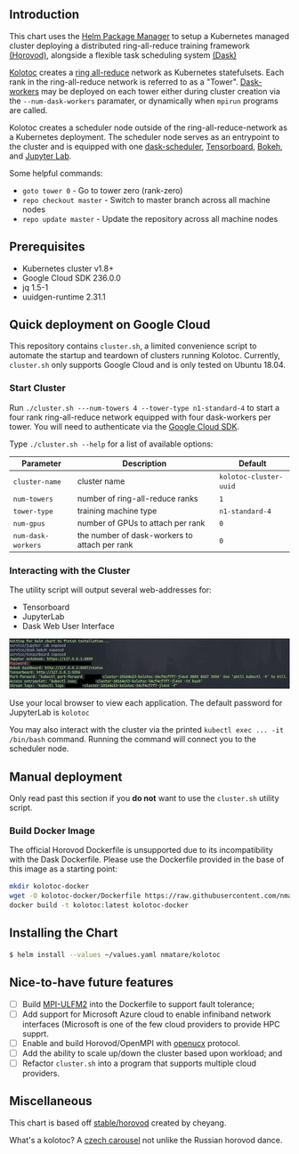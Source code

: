 ## Introduction

This chart uses the [Helm Package Manager](https://helm.sh/) to setup a Kubernetes managed cluster deploying a distributed ring-all-reduce training framework [(Horovod)](https://eng.uber.com/horovod/), alongside a flexible task scheduling system [(Dask)](https://dask.org/)

[Kolotoc](https://cs.wikipedia.org/wiki/Koloto%C4%8D) creates a [ring all-reduce](https://www.cs.fsu.edu/~xyuan/paper/09jpdc.pdf) network as Kubernetes statefulsets. Each rank in the ring-all-reduce network is referred to as a "Tower". [Dask-workers](https://distributed.dask.org/en/latest/worker.html) may be deployed on each tower either during cluster creation via the `--num-dask-workers` paramater, or dynamically when `mpirun` programs are called.

Kolotoc creates a scheduler node outside of the ring-all-reduce-network as a Kubernetes deployment. The scheduler node serves as an entrypoint to the cluster and is equipped with one [dask-scheduler](https://docs.dask.org/en/latest/scheduler-overview.html), [Tensorboard](https://www.tensorflow.org/guide/summaries_and_tensorboard), [Bokeh](https://distributed.dask.org/en/latest/web.html), and [Jupyter Lab](https://jupyterlab.readthedocs.io/en/stable/).

Some helpful commands:
* `goto tower 0` -  Go to tower zero (rank-zero)
* `repo checkout master`  - Switch to master branch across all machine nodes
* `repo update master` - Update the repository across all machine nodes

## Prerequisites

- Kubernetes cluster v1.8+
- Google Cloud SDK 236.0.0
- jq 1.5-1
- uuidgen-runtime 2.31.1

## Quick deployment on Google Cloud

  This repository contains `cluster.sh`, a limited convenience script to automate the startup and teardown of clusters running Kolotoc. Currently, `cluster.sh` only supports Google Cloud and is only tested on Ubuntu 18.04.

### Start Cluster

Run `./cluster.sh ---num-towers 4 --tower-type n1-standard-4` to start a four rank ring-all-reduce network equipped with four dask-workers per tower. You will need to authenticate via the [Google Cloud SDK](https://cloud.google.com/sdk/).

Type `./cluster.sh --help` for a list of available options:

| Parameter       | Description                 | Default |
|-----------------|-----------------------------|---------|
| `cluster-name`  | cluster  name               | `kolotoc-cluster-uuid` |
| `num-towers`    | number of ring-all-reduce ranks | `1` |
| `tower-type`    | training machine type | `n1-standard-4` |
| `num-gpus`       | number of GPUs to attach per rank | `0` |
| `num-dask-workers`  | the number of dask-workers to attach per rank | `0` |

### Interacting with the Cluster

  The utility script will output several web-addresses for:
  * Tensorboard
  * JupyterLab
  * Dask Web User Interface

![kolotoc entrypoint](docs/entrypoint.png)

Use your local browser to view each application. The default password for JupyterLab is `kolotoc`

You may also interact with the cluster via the printed ```kubectl exec ... -it /bin/bash``` command. Running the command will connect you to the scheduler node.

## Manual deployment
Only read past this section if you __do not__ want to use the `cluster.sh` utility script.

### Build Docker Image

The official Horovod Dockerfile is unsupported due to its incompatibility with the Dask Dockerfile. Please use the Dockerfile provided in the base of this image as a starting point:

```bash
mkdir kolotoc-docker
wget -O kolotoc-docker/Dockerfile https://raw.githubusercontent.com/nmatare/kolotoc/master/Dockerfile?token=AD7C53PTEVX447DJOGJEFVC4Y5CGW
docker build -t kolotoc:latest kolotoc-docker
```
## Installing the Chart

```bash
$ helm install --values ~/values.yaml nmatare/kolotoc
```

## Nice-to-have future features
  - [ ] Build [MPI-ULFM2](http://fault-tolerance.org/) into the Dockerfile to support fault tolerance;
  - [ ] Add support for Microsoft  Azure cloud to enable infiniband network interfaces (Microsoft is one of the few cloud     providers
        to provide HPC supprt.
  - [ ] Enable and build Horovod/OpenMPI with [openucx](https://github.com/openucx/ucx) protocol.
  - [ ] Add the ability to scale up/down the cluster based upon workload; and
  - [ ] Refactor `cluster.sh` into a program that supports multiple cloud providers.

## Miscellaneous

This chart is based off [stable/horovod](https://github.com/helm/charts/tree/master/stable/horovod)
created by cheyang.

What's a kolotoc?
A [czech carousel](https://sk.wikipedia.org/wiki/Koloto%C4%8D) not unlike the Russian horovod dance.
